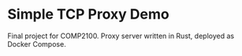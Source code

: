 # Simple TCP Proxy Demo
Final project for COMP2100. Proxy server written in Rust, deployed as Docker Compose.
